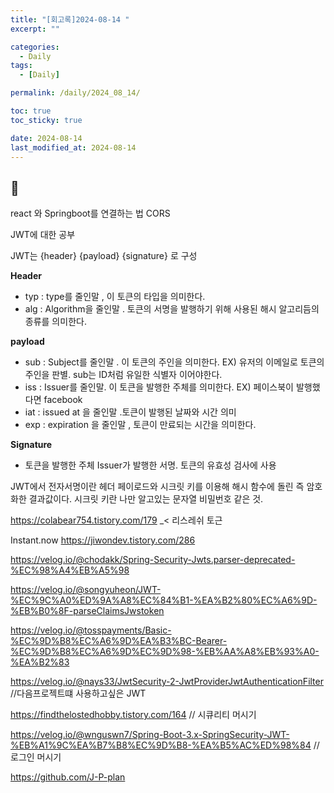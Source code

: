 ```yaml
---
title: "[회고록]2024-08-14 "
excerpt: ""

categories:
  - Daily
tags:
  - [Daily]

permalink: /daily/2024_08_14/

toc: true
toc_sticky: true

date: 2024-08-14
last_modified_at: 2024-08-14
---
```


## 🦥

react 와 Springboot를 연결하는 법 CORS

JWT에 대한 공부  
    
JWT는 {header} {payload} {signature} 로 구성  

**Header**
- typ : type를 줄인말 , 이 토큰의 타입을 의미한다.
- alg : Algorithm을 줄인말 . 토큰의 서명을 발행하기 위해 사용된 해시 알고리듬의 종류를 의미한다.  

**payload**
- sub : Subject를 줄인말 . 이 토큰의 주인을 의미한다. EX) 유저의 이메일로 토큰의 주인을 판별. sub는 ID처럼 유일한 식별자 이어야한다.
- iss : Issuer를 줄인말. 이 토큰을 발행한 주체를 의미한다. EX) 페이스북이 발행했다면 facebook
- iat : issued at 을 줄인말 .토큰이 발행된 날짜와 시간 의미
- exp : expiration 을 줄인말 , 토큰이 만료되는 시간을 의미한다.

**Signature**
- 토큰을 발행한 주체 Issuer가 발행한 서명. 토큰의 유효성 검사에 사용  

JWT에서 전자서명이란 헤더 페이로드와 시크릿 키를 이용해 해시 함수에 돌린 즉 암호화한 결과값이다. 시크릿 키란 나만 알고있는 문자열 비밀번호 같은 것.



https://colabear754.tistory.com/179 _< 리스레쉬 토근

Instant.now https://jiwondev.tistory.com/286 

https://velog.io/@chodakk/Spring-Security-Jwts.parser-deprecated-%EC%98%A4%EB%A5%98


https://velog.io/@songyuheon/JWT-%EC%9C%A0%ED%9A%A8%EC%84%B1-%EA%B2%80%EC%A6%9D-%EB%B0%8F-parseClaimsJwstoken

https://velog.io/@tosspayments/Basic-%EC%9D%B8%EC%A6%9D%EA%B3%BC-Bearer-%EC%9D%B8%EC%A6%9D%EC%9D%98-%EB%AA%A8%EB%93%A0-%EA%B2%83

https://velog.io/@nays33/JwtSecurity-2-JwtProviderJwtAuthenticationFilter //다음프로젝트떄 사용하고싶은 JWT

https://findthelostedhobby.tistory.com/164 // 시큐리티 머시기

https://velog.io/@wnguswn7/Spring-Boot-3.x-SpringSecurity-JWT-%EB%A1%9C%EA%B7%B8%EC%9D%B8-%EA%B5%AC%ED%98%84 //로그인 머시기

https://github.com/J-P-plan
